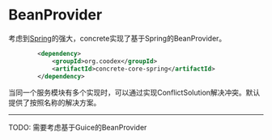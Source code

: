# BeanProvider

考虑到[Spring](http://spring.io)的强大，concrete实现了基于Spring的BeanProvider。


```xml
        <dependency>
            <groupId>org.coodex</groupId>
            <artifactId>concrete-core-spring</artifactId>
        </dependency>
```

当同一个服务模块有多个实现时，可以通过实现ConflictSolution解决冲突。默认提供了按照名称的解决方案。

-----------------------------
TODO: 需要考虑基于Guice的BeanProvider
